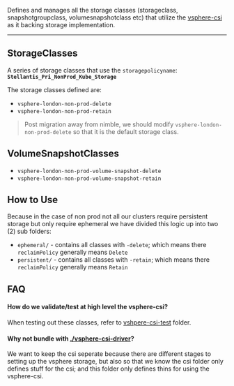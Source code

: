 Defines and manages all the storage classes (storageclass, snapshotgroupclass, volumesnapshotclass etc) that utilize the [vsphere-csi](../vsphere-csi/) as it backing storage implementation.

----

## StorageClasses

A series of storage classes that use the `storagepolicyname`: **`Stellantis_Pri_NonProd_Kube_Storage`**

The storage classes defined are:

- `vsphere-london-non-prod-delete`
- `vsphere-london-non-prod-retain`

> Post migration away from nimble, we should modify `vsphere-london-non-prod-delete` so that it is the default storage class.

## VolumeSnapshotClasses

- `vsphere-london-non-prod-volume-snapshot-delete`
- `vsphere-london-non-prod-volume-snapshot-retain`

## How to Use

Because in the case of non prod not all our clusters require persistent storage but only require ephemeral we have divided this logic up into two (2) sub folders:

- `ephemeral/` - contains all classes with `-delete`; which means there `reclaimPolicy` generally means `Delete`
- `persistent/` - contains all classes with `-retain`; which means there `reclaimPolicy` generally means `Retain`

## FAQ

#### How do we validate/test at high level the vsphere-csi?

When testing out these classes, refer to [vshpere-csi-test](../vsphere-csi-test/) folder.

#### Why not bundle with [./vsphere-csi-driver](../vsphere-csi-driver/)?

We want to keep the csi seperate because there are different stages to setting up the vsphere storage, but also so that we know the csi folder only defines stuff for the csi; and this folder only defines thins for using the vsphere-csi.